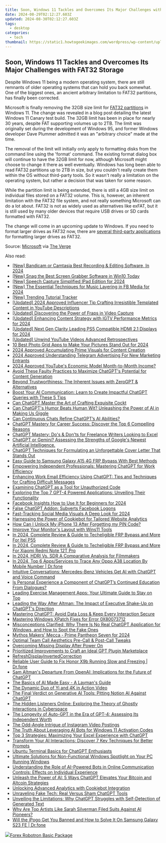 ```yaml
---
title: Soon, Windows 11 Tackles and Overcomes Its Major Challenges with FAT32 Storage
date: 2024-08-29T02:12:27.603Z
updated: 2024-08-30T02:12:27.603Z
tags:
  - desktop
categories:
  - tech
thumbnail: https://static1.howtogeekimages.com/wordpress/wp-content/uploads/2024/01/windows-11-logo-2.jpg
---
```


## Soon, Windows 11 Tackles and Overcomes Its Major Challenges with FAT32 Storage

Despite Windows 11 being a modern operating system, there are still remnants of older operating systems that can hold you back somewhat. One of the biggest ones, an ancient arbitrary limitation to FAT32 partitions, has finally been corrected.

 Microsoft is finally removing the 32GB size limit for [FAT32 partitions](https://extra-approaches.techidaily.com/seamless-multi-screen-browsing-in-chrome-using-pip-for-2024/) in Windows 11\. The change was revealed in a blog post detailing the latest Windows 11 Canary test build. The 32GB limit has been in place for nearly 30 years, despite FAT supporting volumes up to 2TB. The limit was originally set during the development of Windows 95, and former Windows developer Dave Plummer admitted it was an "arbitrary choice" made at the time.

 The removal of the limit will initially only apply to formatting disks from the command line using the 'format' command. The existing format dialog box will continue to have the 32GB limit for now, although Microsoft might choose to change it there as well eventually. Windows has long been able to read FAT32 partitions up to 2TB in size, but you couldn't really create them within the OS without third-party tools. So it wasn't really a limitation on the operating system, but rather a decision that was taken for some reason.

 While the partition limit is being extended, there is still a 4GB size limit on individual files stored on a FAT32 volume. This is, however, an inherent limitation with the FAT32 file system, and not really something Microsoft can do a lot about. FAT32 is not as widely used as alternatives like exFAT, but it is still used by many older devices that require USB drives or SD cards formatted with FAT32.

 The change will come in an upcoming update to Windows. If you need to format larger drives as FAT32 now, there are [several third-party applications](https://screen-video-capture.techidaily.com/updated-in-2024-crimson-update-kit/) for formatting larger drives as FAT32.

 Source: [Microsoft](https://blogs.windows.com/windows-insider/2024/08/15/announcing-windows-11-insider-preview-build-27868-canary-channel/) via [The Verge](https://www.theverge.com/2024/8/16/24221635/microsoft-fat32-partition-size-limit-windows-11)

<ins class="adsbygoogle"
     style="display:block"
     data-ad-format="autorelaxed"
     data-ad-client="ca-pub-7571918770474297"
     data-ad-slot="1223367746"></ins>



<ins class="adsbygoogle"
     style="display:block"
     data-ad-client="ca-pub-7571918770474297"
     data-ad-slot="8358498916"
     data-ad-format="auto"
     data-full-width-responsive="true"></ins>

<span class="atpl-alsoreadstyle">Also read:</span>
<div><ul>
<li><a href="https://screen-video-capture.techidaily.com/new-bandicam-or-camtasia-best-recording-and-editing-software-in-2024/"><u>[New] Bandicam or Camtasia  Best Recording & Editing Software, In 2024</u></a></li>
<li><a href="https://on-screen-recording.techidaily.com/new-snag-the-best-screen-grabber-software-in-win10-today/"><u>[New] Snag the Best Screen Grabber Software in Win10 Today</u></a></li>
<li><a href="https://digital-screen-recording.techidaily.com/new-speech-capture-simplified-ipad-edition-for-2024/"><u>[New] Speech Capture Simplified  IPad Edition for 2024</u></a></li>
<li><a href="https://facebook-video-content.techidaily.com/new-the-essential-techniques-for-music-layering-in-fb-media-for-2024/"><u>[New] The Essential Techniques for Music Layering in FB Media for 2024</u></a></li>
<li><a href="https://twitter-videos.techidaily.com/new-trending-tutorial-tracker/"><u>[New] Trending Tutorial Tracker</u></a></li>
<li><a href="https://youtube-data.techidaily.com/ed-2024-approved-influencer-tip-crafting-irresistible-templated-content-in-youtube-descriptions/"><u>[Updated] 2024 Approved  Influencer Tip  Crafting Irresistible Templated Content in YouTube Descriptions</u></a></li>
<li><a href="https://digital-screen-recording.techidaily.com/updated-discovering-the-power-of-fraps-in-video-capture/"><u>[Updated] Discovering the Power of Fraps in Video Capture</u></a></li>
<li><a href="https://instagram-clips.techidaily.com/updated-enhancing-content-strategy-with-igtv-performance-metrics-for-2024/"><u>[Updated] Enhancing Content Strategy with IGTV Performance Metrics for 2024</u></a></li>
<li><a href="https://screen-sharing-recording.techidaily.com/updated-next-gen-clarity-leading-ps5-compatible-hdmi-21-displays-for-2024/"><u>[Updated] Next Gen Clarity  Leading PS5 Compatible HDMI 2.1 Displays for 2024</u></a></li>
<li><a href="https://facebook-video-footage.techidaily.com/updated-unwind-youtube-videos-advanced-retrospectives/"><u>[Updated] Unwind YouTube Videos  Advanced Retrospectives</u></a></li>
<li><a href="https://extra-lessons.techidaily.com/10-best-photo-grid-apps-to-make-your-pictures-stand-out-for-2024/"><u>10 Best Photo Grid Apps to Make Your Pictures Stand Out for 2024</u></a></li>
<li><a href="https://fox-blue.techidaily.com/2024-approved-accumulating-prime-visuals-for-content-creation/"><u>2024 Approved  Accumulating Prime Visuals for Content Creation</u></a></li>
<li><a href="https://some-guidance.techidaily.com/2024-approved-understanding-telegram-advertising-for-new-marketing-entrants/"><u>2024 Approved  Understanding Telegram Advertising  For New Marketing Entrants</u></a></li>
<li><a href="https://facebook-video-share.techidaily.com/2024-approved-youtubes-economic-model-month-to-month-income/"><u>2024 Approved  YouTube's Economic Model  Month-to-Month Income?</u></a></li>
<li><a href="https://tech-haven.techidaily.com/avoid-these-faulty-practices-to-maximize-chatgpts-potential-for-content-generation/"><u>Avoid These Faulty Practices to Maximize ChatGPT's Potential for Content Generation</u></a></li>
<li><a href="https://tech-haven.techidaily.com/beyond-trustworthiness-the-inherent-issues-with-zerogpt-and-alternatives/"><u>Beyond Trustworthiness: The Inherent Issues with ZeroGPT & Alternatives</u></a></li>
<li><a href="https://tech-haven.techidaily.com/boost-your-ai-communication-learn-to-create-impactful-chatgpt-queries-with-these-5-tips/"><u>Boost Your AI Communication: Learn to Create Impactful ChatGPT Queries with These 5 Tips</u></a></li>
<li><a href="https://tech-haven.techidaily.com/can-chatgpt-master-the-art-of-crafting-exquisite-cockt/"><u>Can ChatGPT Master the Art of Crafting Exquisite Cockt</u></a></li>
<li><a href="https://tech-haven.techidaily.com/can-chatgpts-humor-beats-human-wit-unleashing-the-power-of-ai-in-making-us-giggle/"><u>Can ChatGPT's Humor Beats Human Wit? Unleashing the Power of AI in Making Us Giggle</u></a></li>
<li><a href="https://tech-haven.techidaily.com/can-continuous-chats-refine-chatgpts-ai-abilities/"><u>Can Continuous Chats Refine ChatGPT’s AI Abilities?</u></a></li>
<li><a href="https://tech-haven.techidaily.com/chatgpt-mastery-for-career-success-discover-the-top-6-compelling-reasons/"><u>ChatGPT Mastery for Career Success: Discover the Top 6 Compelling Reasons</u></a></li>
<li><a href="https://tech-haven.techidaily.com/chatgpt-mastery-dos-and-donts-for-freelance-writers-looking-to-excel/"><u>ChatGPT Mastery: Do's & Don'ts for Freelance Writers Looking to Excel</u></a></li>
<li><a href="https://tech-haven.techidaily.com/chatgpt-or-gemini-assessing-the-strengths-of-googles-newest-artificial-intelligence/"><u>ChatGPT or Gemini? Assessing the Strengths of Google's Newest Artificial Intelligence.</u></a></li>
<li><a href="https://tech-haven.techidaily.com/chatgpt-techniques-for-formulating-an-unforgettable-cover-letter-that-stands-out/"><u>ChatGPT Techniques for Formulating an Unforgettable Cover Letter That Stands Out</u></a></li>
<li><a href="https://bypass-frp.techidaily.com/easy-guide-to-samsung-galaxy-a15-4g-frp-bypass-with-best-methods-by-drfone-android/"><u>Easy Guide to Samsung Galaxy A15 4G FRP Bypass With Best Methods</u></a></li>
<li><a href="https://tech-haven.techidaily.com/empowering-independent-professionals-mastering-chatgpt-for-work-efficiency/"><u>Empowering Independent Professionals: Mastering ChatGPT for Work Efficiency</u></a></li>
<li><a href="https://tech-haven.techidaily.com/enhancing-work-email-efficiency-using-chatgpt-tips-and-techniques-for-crafting-difficult-messages/"><u>Enhancing Work Email Efficiency Using ChatGPT: Tips and Techniques for Crafting Difficult Messages</u></a></li>
<li><a href="https://tech-haven.techidaily.com/examining-chatgpt-as-a-tool-for-unauthorized-code/"><u>Examining ChatGPT as a Tool for Unauthorized Code</u></a></li>
<li><a href="https://tech-haven.techidaily.com/exploring-the-top-7-gpt-4-powered-applications-unveiling-their-functionality/"><u>Exploring the Top 7 GPT-4 Powered Applications: Unveiling Their Functionality</u></a></li>
<li><a href="https://facebook-video-content.techidaily.com/facebook-insights-how-to-use-it-for-beginners-for-2024/"><u>Facebook Insights  How to Use It for Beginners for 2024</u></a></li>
<li><a href="https://tech-haven.techidaily.com/false-chatgpt-addon-subverts-facebook-logons/"><u>False ChatGPT Addon: Subverts Facebook Logons</u></a></li>
<li><a href="https://some-knowledge.techidaily.com/fast-tracking-social-media-visuals-a-deep-look-for-2024/"><u>Fast-Tracking Social Media Visuals  A Deep Look for 2024</u></a></li>
<li><a href="https://data-safeguard.techidaily.com/harnessing-the-power-of-cookiebot-for-tailored-website-analytics/"><u>Harnessing the Power of Cookiebot for Tailored Website Analytics</u></a></li>
<li><a href="https://ios-unlock.techidaily.com/how-can-i-unlock-my-iphone-13-after-forgetting-my-pin-code-by-drfone-ios/"><u>How Can I Unlock My iPhone 13 After Forgetting my PIN Code?</u></a></li>
<li><a href="https://network-issues.techidaily.com/improve-your-monitors-layout-with-wins11-tools/"><u>Improve Your Monitor's Layout with Wins11 Tools</u></a></li>
<li><a href="https://unlock-android.techidaily.com/in-2024-complete-review-and-guide-to-techeligible-frp-bypass-and-more-for-itel-p55-by-drfone-android/"><u>In 2024, Complete Review & Guide to Techeligible FRP Bypass and More For Itel P55</u></a></li>
<li><a href="https://unlock-android.techidaily.com/in-2024-complete-review-and-guide-to-techeligible-frp-bypass-and-more-for-xiaomi-redmi-note-12t-pro-by-drfone-android/"><u>In 2024, Complete Review & Guide to Techeligible FRP Bypass and More For Xiaomi Redmi Note 12T Pro</u></a></li>
<li><a href="https://some-knowledge.techidaily.com/in-2024-hdri-vs-sdr-a-comparative-analysis-for-filmmakers/"><u>In 2024, HDRI Vs. SDR  A Comparative Analysis for Filmmakers</u></a></li>
<li><a href="https://android-location-track.techidaily.com/in-2024-top-6-appsservices-to-trace-any-oppo-a38-location-by-mobile-number-drfone-by-drfone-virtual-android/"><u>In 2024, Top 6 Apps/Services to Trace Any Oppo A38 Location By Mobile Number | Dr.fone</u></a></li>
<li><a href="https://tech-haven.techidaily.com/intuitive-conversations-mercedes-benz-vehicles-get-ai-with-chatgpt-and-voice-command/"><u>Intuitive Conversations: Mercedes-Benz Vehicles Get AI with ChatGPT and Voice Command</u></a></li>
<li><a href="https://tech-haven.techidaily.com/is-personal-experience-a-component-of-chatgpts-continued-education-from-dialogues/"><u>Is Personal Experience a Component of ChatGPT’s Continued Education From Dialogues?</u></a></li>
<li><a href="https://technical-tips.techidaily.com/leading-exercise-management-apps-your-ultimate-guide-to-stay-on-top/"><u>Leading Exercise Management Apps: Your Ultimate Guide to Stay on Top</u></a></li>
<li><a href="https://tech-haven.techidaily.com/leading-the-way-after-altman-the-impact-of-executive-shake-up-on-chatgpts-direction/"><u>Leading the Way After Altman: The Impact of Executive Shake-Up on ChatGPT's Direction</u></a></li>
<li><a href="https://tech-haven.techidaily.com/mastering-chatgpt-avoid-data-loss-and-keep-every-interaction-secure/"><u>Mastering ChatGPT: Avoid Data Loss & Keep Every Interaction Secure</u></a></li>
<li><a href="https://win11.techidaily.com/mastering-windows-xpatch-fixes-for-error-0x80073712/"><u>Mastering Windows XPatch Fixes for Error 0X80073712</u></a></li>
<li><a href="https://tech-haven.techidaily.com/misconceptions-clarified-why-there-is-no-real-chatgpt-application-for-windows-and-how-to-spot-the-fake-ones/"><u>Misconceptions Clarified: Why There Is No Real ChatGPT Application for Windows, and How to Spot the Fake Ones</u></a></li>
<li><a href="https://extra-approaches.techidaily.com/mythos-makers-mecca-prime-pantheon-seven-for-2024/"><u>Mythos Makers’ Mecca - Prime Pantheon Seven for 2024</u></a></li>
<li><a href="https://digital-screen-recording.techidaily.com/optimal-team-call-aesthetics-pre-call-and-post-call-tweaks/"><u>Optimal Team Call Aesthetics  Pre-Call & Post-Call Tweaks</u></a></li>
<li><a href="https://win11.techidaily.com/overcoming-missing-display-after-power-on/"><u>Overcoming Missing Display After Power On</u></a></li>
<li><a href="https://tech-haven.techidaily.com/prioritized-improvements-to-craft-an-ideal-gpt-plugin-marketplace/"><u>Prioritized Improvements to Craft an Ideal GPT Plugin Marketplace</u></a></li>
<li><a href="https://graphic-issues.techidaily.com/refreshdisplayinvertedcorrection/"><u>RefreshDisplayInvertedCorrection</u></a></li>
<li><a href="https://fix-guide.techidaily.com/reliable-user-guide-to-fix-honor-x9b-running-slow-and-freezing-drfone-by-drfone-fix-android-problems-fix-android-problems/"><u>Reliable User Guide to Fix Honor X9b Running Slow and Freezing | Dr.fone</u></a></li>
<li><a href="https://tech-haven.techidaily.com/sam-altmans-departure-from-openai-implications-for-the-future-of-chatgpt/"><u>Sam Altman's Departure From OpenAI: Implications for the Future of ChatGPT</u></a></li>
<li><a href="https://tech-haven.techidaily.com/the-basics-of-ai-made-easy-a-laymans-guide/"><u>The Basics of AI Made Easy - A Layman's Guide</u></a></li>
<li><a href="https://extra-lessons.techidaily.com/the-dynamic-duo-of-yi-and-4k-in-action-video/"><u>The Dynamic Duo of Yi and 4K in Action Video</u></a></li>
<li><a href="https://tech-haven.techidaily.com/the-final-verdict-on-generative-ai-tools-pitting-notion-ai-against-chatgpt/"><u>The Final Verdict on Generative AI Tools: Pitting Notion AI Against ChatGPT</u></a></li>
<li><a href="https://tech-haven.techidaily.com/the-hidden-listeners-online-exploring-the-theory-of-ghostly-interactions-in-cyberspace/"><u>The Hidden Listeners Online: Exploring the Theory of Ghostly Interactions in Cyberspace</u></a></li>
<li><a href="https://tech-haven.techidaily.com/the-longevity-of-auto-gpt-in-the-era-of-gpt-4-assessing-its-independent-worth/"><u>The Longevity of Auto-GPT in the Era of GPT-4: Assessing Its Independent Worth</u></a></li>
<li><a href="https://extra-resources.techidaily.com/the-odd-angle-intrigue-of-instagram-video-postings/"><u>The Odd-Angle Intrigue of Instagram Video Postings</u></a></li>
<li><a href="https://tech-haven.techidaily.com/the-truth-about-leveraging-ai-bots-for-windows-11-activation-codes/"><u>The Truth About Leveraging AI Bots for Windows 11 Activation Codes</u></a></li>
<li><a href="https://tech-haven.techidaily.com/top-3-strategies-maximizing-your-excel-experience-with-chatgpt/"><u>Top 3 Strategies: Maximizing Your Excel Experience with ChatGPT</u></a></li>
<li><a href="https://tech-haven.techidaily.com/transform-your-ai-interactions-discover-7-key-techniques-for-better-prompts/"><u>Transform Your AI Interactions: Discover 7 Key Techniques for Better Prompts</u></a></li>
<li><a href="https://tech-haven.techidaily.com/ubuntu-terminal-basics-for-chatgpt-enthusiasts/"><u>Ubuntu Terminal Basics for ChatGPT Enthusiasts</u></a></li>
<li><a href="https://tech-haven.techidaily.com/ultimate-solutions-for-non-functional-windows-spotlight-on-your-pc-running-windows/"><u>Ultimate Solutions for Non-Functional Windows Spotlight on Your PC Running Windows</u></a></li>
<li><a href="https://tech-haven.techidaily.com/understanding-the-role-of-ai-powered-bots-in-online-communication-controls-effects-on-individual-experience/"><u>Understanding the Role of AI-Powered Bots in Online Communication Controls: Effects on Individual Experience</u></a></li>
<li><a href="https://tech-haven.techidaily.com/unleash-the-power-of-ai-5-ways-chatgpt-elevates-your-bitcoin-and-altcoin-strategies/"><u>Unleash the Power of AI: 5 Ways ChatGPT Elevates Your Bitcoin and Altcoin Strategies</u></a></li>
<li><a href="https://data-safeguard.techidaily.com/unlocking-advanced-analytics-with-cookiebot-integration/"><u>Unlocking Advanced Analytics with Cookiebot Integration</u></a></li>
<li><a href="https://tech-haven.techidaily.com/unraveling-fake-tech-real-versus-sham-chatgpt-tools/"><u>Unraveling Fake Tech: Real Versus Sham ChatGPT Tools</u></a></li>
<li><a href="https://tech-haven.techidaily.com/unveiling-the-limitations-why-chatgpt-struggles-with-self-detection-of-generated-text/"><u>Unveiling the Limitations: Why ChatGPT Struggles with Self-Detection of Generated Text</u></a></li>
<li><a href="https://tech-haven.techidaily.com/why-are-top-artists-like-sarah-silverman-filed-suits-against-ai-pioneers/"><u>Why Are Top Artists Like Sarah Silverman Filed Suits Against AI Pioneers?</u></a></li>
<li><a href="https://fake-location.techidaily.com/will-the-ipogo-get-you-banned-and-how-to-solve-it-on-samsung-galaxy-s23-fe-drfone-by-drfone-virtual-android/"><u>Will the iPogo Get You Banned and How to Solve It On Samsung Galaxy S23 FE | Dr.fone</u></a></li>
</ul></div>

<!-- affiliate ads begin -->
<a href="https://secure.2checkout.com/order/checkout.php?PRODS=4726960&QTY=1&AFFILIATE=108875&CART=1"><img src="https://secure.avangate.com/images/merchant/5f4f7141b65a730b4efb0e0d51f63e94/products/forexrobotronbox.gif" border="0">Forex Robotron Basic Package</a>
<!-- affiliate ads end -->